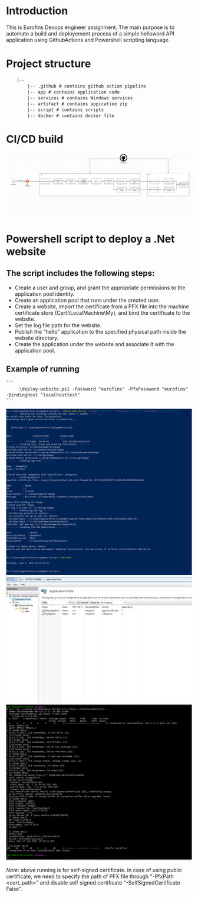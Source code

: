 # Introduction
This is Eurofins Devops engineer assignment. The main purpose is to automate a build and deployement process of a simple helloword API application using GithubActions and Powershell scripting language.
# Project structure
```
    |--
        |-- .github # contains github action pipeline
        |-- app # contains application code
        |-- services # contains Windows services
        |-- artifact # contains appication zip
        |-- script # contains scripts
        |-- docker # contains docker file
```
# CI/CD build

![My Diagram](./assets/cicd_diagram.PNG)

# Powershell script to deploy a .Net website
## The script includes the following steps:
- Create a user and group, and grant the appropriate permissions to the application pool identity.
- Create an application pool that runs under the created user.
- Create a website, import the certificate from a PFX file into the machine certificate store (Cert:\LocalMachine\My), and bind the certificate to the website.
- Set the log file path for the website.
- Publish the "hello" application to the specified physical path inside the website directory.
- Create the application under the website and associate it with the application pool.

## Example of running
    ```
        .\deploy-website.ps1 -Password "eurofins" -PfxPassword "eurofins" -BindingHost "localhosttest"
    ```


![alt text](./assets/image.png)
![alt text](./assets/image_2.png)
![alt text](./assets/image_3.png)


*Note*: above running is for self-signed certificate. In case of using public certificate, we need to specify the path of PFX file through "-PfxPath <cert_path>" and disable self signed certificate "-SelfSignedCertificate False".